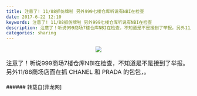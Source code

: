 ```yaml
---
title: 注意了! 11/88抓仿牌啦 另外999七楼仓库听说有NBI在检查
date: 2017-6-22 12:10
keywords: 注意了! 11/88抓仿牌啦 另外999七楼仓库听说有NBI在检查
description: 注意了！听说999商场7楼仓库NBI在检查，不知道是不是接到了举报。另外11/88商场店面在抓 CHANEL 和 PRADA 的包包，。
categories: sharing
---
```

<td class="t_f" id="postmessage_771836">

<div align="center">

<img aid="572623" data-cf-modified-4fa3410e37a4d9b2d179b942-="" file="data/attachment/forum/201706/22/120604yff3fpc7d13flwbh.jpg.thumb.jpg" id="aimg_572623" inpost="1" onclick="" onmouseover="" src="http://www.flw.ph/data/attachment/forum/201706/22/120604yff3fpc7d13flwbh.jpg" style="cursor:pointer" zoomfile="data/attachment/forum/201706/22/120604yff3fpc7d13flwbh.jpg"/>


</div><br/>
<font size="3">注意了！听说999商场7楼仓库NBI在检查，</font><font size="3">不知道是不是接到了举报。</font><font size="3">另外11/88商场店面在抓 CHANEL 和 PRADA 的包包，。<br/>
<br/>
</font></td>
###### 转载自[菲龙网]